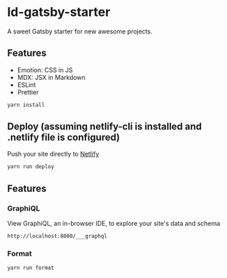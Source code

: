 # ld-gatsby-starter
A sweet Gatsby starter for new awesome projects.

## Features
- Emotion: CSS in JS
- MDX: JSX in Markdown
- ESLint
- Prettier

```sh
yarn install
```

## Deploy (assuming netlify-cli is installed and .netlify file is configured)
Push your site directly to [Netlify](https://www.netlify.com/)
```sh
yarn run deploy
```

## Features

### GraphiQL
View GraphiQL, an in-browser IDE, to explore your site's data and schema
```
http://localhost:8000/___graphql
```

### Format
```sh
yarn run format
```
